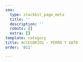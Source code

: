 ```yaml
---
seo:
  type: stackbit_page_meta
  title: ''
  description: ''
  robots: []
  extra: []
template: category
title: ACCESORIOS - PERRO Y GATO
order: '011'

---
```

